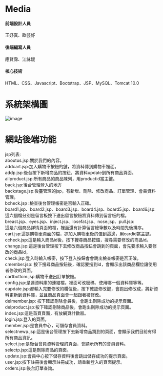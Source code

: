 # Media
#### 前端設計人員  
王妤真、歐芸妤  
#### 後端編寫人員
應賢霈、江詠媛  
#### 核心技術  
HTML、CSS、Javascript、Bootstrap、JSP、MySQL、Tomcat 10.0  
# 系統架構圖
![image](https://github.com/10944130/NET/assets/92916670/60f77569-67b5-41c2-8597-9ca157ef1d9e)
# 網站後端功能
jsp列表:  
aboutus.jsp:關於我們的內容。  
addcart.jsp:加入購物車按鈕的鍵，將資料傳到購物車裡面。  
addp.jsp:後台按下新增商品的按鈕，將資料update到所有商品頁面。  
allproduct.jsp:所有商品的商品陳列，用productid當主鍵。  
back.jsp:後台管理登入的地方  
backstage.jsp:後臺管理的jsp，有新增、刪除、修改商品、訂單管理、會員資料管理。  
bcheck.jsp :檢查後台管理帳密是否輸入正確。  
board1.jsp、board2.jsp、board3.jsp、board4.jsp、board5.jsp、board6.jsp:  
這六個檔分別是留言板按下送出留言按鈕將資料傳到留言板的檔。  
breast.jsp、eyes.jsp、inject.jsp、losefat.jsp、nose.jsp、pull.jsp:  
這是六個商品詳情頁面的檔，裡面還有計算留言總筆數以及時間先後排序。  
cart.jsp:這是購物車頁面的檔，抓加入購物車後的值到這邊，用cardid當主鍵。  
ccheck.jsp:這是輸入商品id後，按下搜尋商品按鈕，搜尋需要修改的商品id。  
changp.jsp:這是後台管理按下去修改商品按鈕會跳到的頁面，會先要求輸入要修改的商品id。  
check.jsp:登入時輸入帳密，按下登入按鈕會會跳出檢查帳密是否正確。  
cmember.jsp: 按下搜尋商品按鈕後，確認要搜到id，會顯示出該商品欄位讓使用者修改的頁面。  
cartbottom.jsp:購物車送出訂單按鈕。  
config.jsp:是連資料庫的連結檔，裡面可改密碼、使用哪一個資料庫等等。  
cupdate.jsp:都輸入完要修改的欄位後，按下確認修改鍵，會跑出修改成，將新資料更新到資料庫，並且商品頁面會一起跟著被修改。  
delmember.jsp: 按下確認刪除會員後，會跑出刪除成功的提示頁面。  
delproduct.jsp:按下確認刪除商品後，會跑出刪除成功的提示頁面。  
index.jsp:這是首頁頁面，有放網頁計數器。  
login.jsp:登入的頁面。  
member.jsp:是會員中心，可儲存會員資料。  
selectnewp.jsp:這是後台管理按下去新增商品跳到的頁面，會顯示我們目前有得所有商品資訊。  
select.jsp:是後台會員資料管理的頁面，會顯示所有的會員資料。  
selectp.jsp:這是刪除商品的頁面。  
update.jsp:會員中心按下儲存資料後會跳出儲存成功的提示頁面。  
user.jsp:按下註冊後會顯示註冊成功，請重新登入的頁面提示。  
orders.jsp:後台訂單查詢。  

